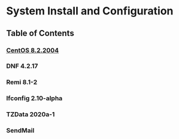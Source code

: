 # System Install and Configuration

## Table of Contents
### [CentOS 8.2.2004](https://github.com/Cuates/lampcentosinstall/tree/master/system/centos)
### DNF 4.2.17
### Remi 8.1-2
### Ifconfig 2.10-alpha
### TZData 2020a-1
### SendMail
